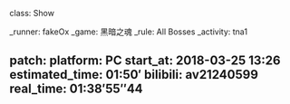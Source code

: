 class: Show

_runner: fakeOx
_game: 黑暗之魂
_rule: All Bosses
_activity: tna1

patch:
platform: PC
start_at: 2018-03-25 13:26
estimated_time: 01:50′
bilibili: av21240599
real_time: 01:38′55″44
---
